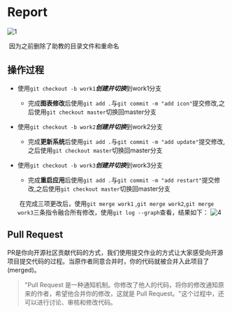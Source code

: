 # Report

![1](https://raw.githubusercontent.com/bbzunyi/NJU-SE2021-autumn-Lab6/main/Report/191220169-张洋彬/ref/1.png)

​	因为之前删除了助教的目录文件和重命名

## 操作过程

- 使用`git checkout -b work1`***创建并切换***到work1分支
  - 完成**图表修改**后使用`git add .`与`git commit -m "add icon"`提交修改,之后使用`git checkout master`切换回master分支

- 使用`git checkout -b work2`***创建并切换***到work2分支
  - 完成**更新系统**后使用`git add .`与`git commit -m "add update"`提交修改,之后使用`git checkout master`切换回master分支

- 使用`git checkout -b work3`***创建并切换***到work3分支
  - 完成**重启应用**后使用`git add .`与`git commit -m "add restart"`提交修改,之后使用`git checkout master`切换回master分支
  
  ​     在完成三项更改后，使用`git merge work1` ,`git merge work2`,`git merge work3`三条指令融合所有修改，使用`git log --graph`查看，结果如下：
  ![4](https://raw.githubusercontent.com/bbzunyi/NJU-SE2021-autumn-Lab6/main/Report/191220169-张洋彬/ref/4.png)

## Pull Request

PR是你向开源社区贡献代码的方式，我们使用提交作业的方式让大家感受向开源项目提交代码的过程。当原作者同意合并时，你的代码就被合并入此项目了(merged)。

> "Pull Request 是一种通知机制。你修改了他人的代码，将你的修改通知原来的作者，希望他合并你的修改，这就是 Pull Request。"这个过程中，还可以进行讨论、审核和修改代码。

